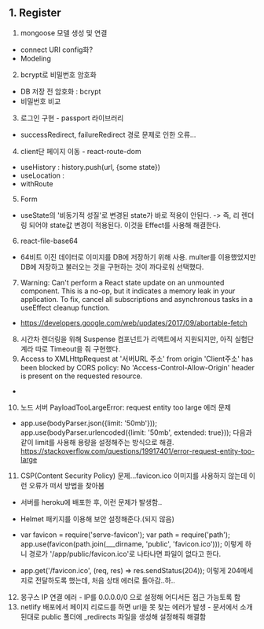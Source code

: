 ## 1. Register

1. mongoose 모델 생성 및 연결

- connect URI config화?
- Modeling

2. bcrypt로 비밀번호 암호화

- DB 저장 전 암호화 : bcrypt
- 비밀번호 비교

3. 로그인 구현 - passport 라이브러리

- successRedirect, failureRedirect 경로 문제로 인한 오류...

4. client단 페이지 이동 - react-route-dom

- useHistory : history.push(url, {some state})
- useLocation :
- withRoute

5. Form

- useState의 '비동기적 성질'로 변경된 state가 바로 적용이 안된다. -> 즉, 리 렌더링 되어야 state값 변경이 적용된다. 이것을 Effect를 사용해 해결한다.

6. react-file-base64

- 64비트 이진 데이터로 이미지를 DB에 저장하기 위해 사용. multer를 이용했었지만 DB에 저장하고 불러오는 것을 구현하는 것이 까다로워 선택했다.

7. Warning: Can't perform a React state update on an unmounted component. This is a no-op, but it indicates a memory leak in your application. To fix, cancel all subscriptions and asynchronous tasks in a useEffect cleanup function.

- https://developers.google.com/web/updates/2017/09/abortable-fetch

8. 시간차 렌더링을 위해 Suspense 컴포넌트가 리액트에서 지원되지만, 아직 실험단계라 따로 Timeout을 줘 구현했다.
9. Access to XMLHttpRequest at '서버URL 주소' from origin 'Client주소' has been blocked by CORS policy: No 'Access-Control-Allow-Origin' header is present on the requested resource.

-

10. 노드 서버 PayloadTooLargeError: request entity too large 에러 문제

- app.use(bodyParser.json({limit: '50mb'}));
  app.use(bodyParser.urlencoded({limit: '50mb', extended: true}));
  다음과 같이 limit를 사용해 용량을 설정해주는 방식으로 해결.
  https://stackoverflow.com/questions/19917401/error-request-entity-too-large

11. CSP(Content Security Policy) 문제...favicon.ico 이미지를 사용하지 않는데 이런 오류가 떠서 방법을 찾아봄

- 서버를 heroku에 배포한 후, 이런 문제가 발생함..
- Helmet 패키지를 이용해 보안 설정해준다.(되지 않음)
- var favicon = require('serve-favicon');
  var path = require('path');
  app.use(favicon(path.join(\_\_\_dirname, 'public', 'favicon.ico')));
  이렇게 하니 경로가 '/app/public/favicon.ico'로 나타나면 파일이 없다고 한다.

- app.get('/favicon.ico', (req, res) => res.sendStatus(204));
  이렇게 204메세지로 전달하도록 했는데, 처음 상태 에러로 돌아감..하..

12. 몽구스 IP 연결 에러 - IP를 0.0.0.0/0 으로 설정해 어디서든 접근 가능토록 함
13. netlify 배포에서 페이지 리로드를 하면 url을 못 찾는 에러가 발생 - 문서에서 소개된대로 public 폴더에 \_redirects 파일을 생성해 설정해줘 해결함
